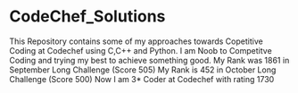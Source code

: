 # CodeChef_Solutions
This Repository contains some of my approaches towards Copetitive Coding at Codechef using C,C++ and Python. I am Noob to Competitve Coding and trying my best to achieve something good.
My Rank was 1861 in September Long Challenge (Score 505)
My Rank is 452 in October Long Challenge (Score 500)
Now I am 3* Coder at Codechef with rating 1730
